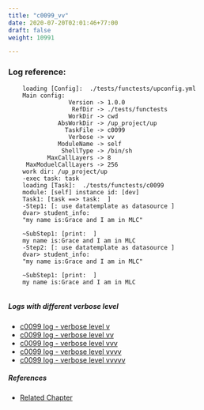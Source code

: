 ```yaml
---
title: "c0099_vv"
date: 2020-07-20T02:01:46+77:00
draft: false
weight: 10991

---
```


### Log reference: <no value>

```
    loading [Config]:  ./tests/functests/upconfig.yml
    Main config:
                 Version -> 1.0.0
                  RefDir -> ./tests/functests
                 WorkDir -> cwd
              AbsWorkDir -> /up_project/up
                TaskFile -> c0099
                 Verbose -> vv
              ModuleName -> self
               ShellType -> /bin/sh
           MaxCallLayers -> 8
     MaxModuelCallLayers -> 256
    work dir: /up_project/up
    -exec task: task
    loading [Task]:  ./tests/functests/c0099
    module: [self] instance id: [dev]
    Task1: [task ==> task:  ]
    -Step1: [: use datatemplate as datasource ]
    dvar> student_info:
    "my name is:Grace and I am in MLC"
    
    ~SubStep1: [print:  ]
    my name is:Grace and I am in MLC
    -Step2: [: use datatemplate as datasource ]
    dvar> student_info:
    "my name is:Grace and I am in MLC"
    
    ~SubStep1: [print:  ]
    my name is:Grace and I am in MLC
    
```

##### Logs with different verbose level
* [c0099 log - verbose level v](../../logs/c0099_v)
* [c0099 log - verbose level vv](../../logs/c0099_vv)
* [c0099 log - verbose level vvv](../../logs/c0099_vvv)
* [c0099 log - verbose level vvvv](../../logs/c0099_vvvv)
* [c0099 log - verbose level vvvvv](../../logs/c0099_vvvvv)

##### References
* [Related Chapter](../../dvars/c0099)
